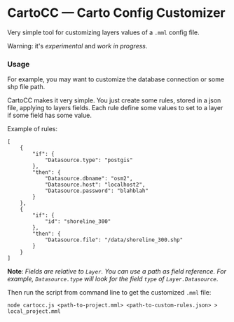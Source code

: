 # CartoCC — Carto Config Customizer

Very simple tool for customizing layers values of a `.mml` config file.

Warning: it's *experimental* and *work in progress*.

### Usage

For example, you may want to customize the database connection or some shp file path.

CartoCC makes it very simple. You just create some rules, stored in a json file, applying to layers fields. Each rule define some values to set to a layer if some field has some value.

Example of rules:

```
[
    {
        "if": {
            "Datasource.type": "postgis"
        },
        "then": {
            "Datasource.dbname": "osm2",
            "Datasource.host": "localhost2",
            "Datasource.password": "blahblah"
        }
    },
    {
        "if": {
            "id": "shoreline_300"
        },
        "then": {
            "Datasource.file": "/data/shoreline_300.shp"
        }
    }
]
```

**Note**: *Fields are relative to `Layer`. You can use a path as field reference.
For example, `Datasource.type` will look for the field `type` of `Layer.Datasource`*.

Then run the script from command line to get the customized `.mml` file:

```
node cartocc.js <path-to-project.mml> <path-to-custom-rules.json> > local_project.mml
```
